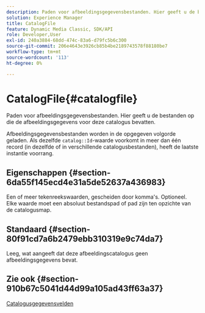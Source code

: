 ```yaml
---
description: Paden voor afbeeldingsgegevensbestanden. Hier geeft u de bestanden op die de afbeeldingsgegevens voor deze catalogus bevatten.
solution: Experience Manager
title: CatalogFile
feature: Dynamic Media Classic, SDK/API
role: Developer,User
exl-id: 240a3884-68dd-474c-83a6-d79fc5b6c300
source-git-commit: 206e4643e3926cb85b4be2189743578f88180be7
workflow-type: tm+mt
source-wordcount: '113'
ht-degree: 0%

---
```


# CatalogFile{#catalogfile}

Paden voor afbeeldingsgegevensbestanden. Hier geeft u de bestanden op die de afbeeldingsgegevens voor deze catalogus bevatten.

Afbeeldingsgegevensbestanden worden in de opgegeven volgorde geladen. Als dezelfde `catalog::Id`-waarde voorkomt in meer dan één record (in dezelfde of in verschillende catalogusbestanden), heeft de laatste instantie voorrang.

## Eigenschappen {#section-6da55f145ecd4e31a5de52637a436983}

Een of meer tekenreekswaarden, gescheiden door komma&#39;s. Optioneel. Elke waarde moet een absoluut bestandspad of pad zijn ten opzichte van de catalogusmap.

## Standaard {#section-80f91cd7a6b2479ebb310319e9c74da7}

Leeg, wat aangeeft dat deze afbeeldingscatalogus geen afbeeldingsgegevens bevat.

## Zie ook {#section-910b67c5041d44d99a105ad43ff63a37}

[Catalogusgegevensvelden](../../../../../is-api/image-catalog/image-serving-api-ref/c-image-catalog-reference/c-overview/c-catalog-data-fields/c-catalog-data-fields.md#concept-b19581028ec44f98b9f5943624403d29)
